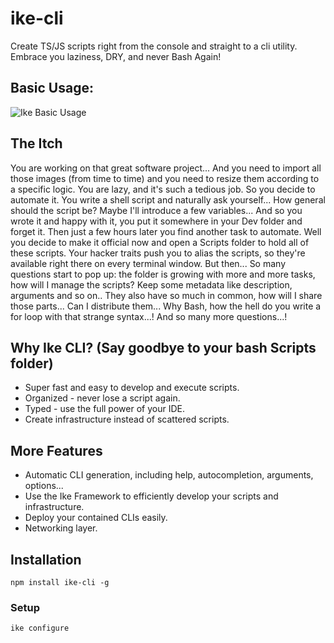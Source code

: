 # ike-cli
Create TS/JS scripts right from the console and straight to a cli utility. Embrace you laziness, DRY, and never Bash Again!

## Basic Usage:
![Ike Basic Usage](https://s8.gifyu.com/images/ike-usage.gif)

## The Itch
You are working on that great software project... And you need to import all those images (from time to time) and you need to resize them according to a specific logic.
You are lazy, and it's such a tedious job. So you decide to automate it. You write a shell script and naturally ask yourself...
How general should the script be?
Maybe I'll introduce a few variables...
And so you wrote it and happy with it, you put it somewhere in your Dev folder and forget it.
Then just a few hours later you find another task to automate. Well you decide to make it official now and open a Scripts folder to hold all of these scripts. Your hacker traits push you to alias the scripts, so they're available right there on every terminal window. But then... So many questions start to pop up: the folder is growing with more and more tasks, how will I manage the scripts? Keep some metadata like description, arguments and so on.. They also have so much in common, how will I share those parts... Can I distribute them... Why Bash, how the hell do you write a for loop with that strange syntax...! And so many more questions...!

## Why Ike CLI? (Say goodbye to your bash Scripts folder)
* Super fast and easy to develop and execute scripts.
* Organized - never lose a script again.
* Typed - use the full power of your IDE.
* Create infrastructure instead of scattered scripts.

## More Features
* Automatic CLI generation, including help, autocompletion, arguments, options...
* Use the Ike Framework to efficiently develop your scripts and infrastructure.
* Deploy your contained CLIs easily.
* Networking layer.


## Installation
``` npm install ike-cli -g ```

### Setup
``` ike configure ```




